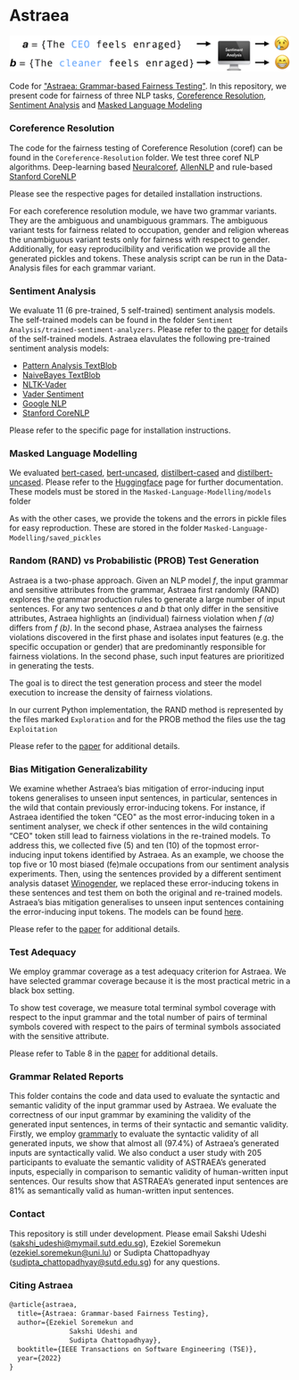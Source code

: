 

# Astraea

<p align="center">
<img src="./docs/astraea-use-case.png" alt="mode_master" width="700" height="auto" />
</p>

Code for ["Astraea: Grammar-based Fairness Testing"](https://arxiv.org/abs/2010.02542). In this repository, we present code for fairness of three
NLP tasks, [Coreference Resolution](https://demo.allennlp.org/coreference-resolution), 
[Sentiment Analysis](https://demo.allennlp.org/sentiment-analysis) and 
[Masked Language Modeling](https://demo.allennlp.org/masked-lm?text=The%20doctor%20ran%20to%20the%20emergency%20room%20to%20see%20%5BMASK%5D%20patient.)

###  Coreference Resolution
The code for the fairness testing of Coreference Resolution (coref) can be found in the `Coreference-Resolution` folder. We test three coref NLP algorithms. Deep-learning based [Neuralcoref](https://github.com/huggingface/neuralcoref), [AllenNLP](https://demo.allennlp.org/coreference-resolution/coreference-resolution) and rule-based [Stanford CoreNLP](https://stanfordnlp.github.io/CoreNLP/)

Please see the respective pages for detailed installation instructions. 

For each coreference resolution module, we have two grammar variants. They are the ambiguous and unambiguous grammars. The ambiguous variant tests for fairness related to occupation, gender and religion whereas the unambiguous variant tests only for fairness with respect to gender. Additionally, for easy reproducilbility and verification we provide all the generated pickles and tokens. These analysis script can be run in the Data-Analysis files for each grammar variant. 

### Sentiment Analysis

We evaluate 11 (6 pre-trained, 5 self-trained) sentiment analysis models. The self-trained models can be found in the folder `Sentiment Analysis/trained-sentiment-analyzers`. Please refer to the [paper](https://arxiv.org/abs/2010.02542) for details of the self-trained models. 
Astraea elavulates the following pre-trained sentiment analysis models:
* [Pattern Analysis TextBlob](https://textblob.readthedocs.io/en/dev/)
* [NaiveBayes TextBlob](https://textblob.readthedocs.io/en/dev/)
* [NLTK-Vader](https://www.nltk.org/_modules/nltk/sentiment/vader.html)
* [Vader Sentiment](https://pypi.org/project/vaderSentiment/)
* [Google NLP](https://cloud.google.com/natural-language)
* [Stanford CoreNLP](https://stanfordnlp.github.io/CoreNLP/)

Please refer to the specific page for installation instructions. 


### Masked Language Modelling
We evaluated [bert-cased](https://huggingface.co/bert-base-cased), [bert-uncased](https://huggingface.co/bert-base-uncased), [distilbert-cased](https://huggingface.co/distilbert-base-cased) and [distilbert-uncased](https://huggingface.co/distilbert-base-uncased). Please refer to the [Huggingface](https://huggingface.co/) page for further documentation. These models must be stored in the `Masked-Language-Modelling/models` folder

As with the other cases, we provide the tokens and the errors in pickle files for easy reproduction. These are stored in the folder `Masked-Language-Modelling/saved_pickles`



### Random (RAND) vs Probabilistic (PROB)  Test Generation

Astraea is a two-phase approach. Given an NLP model *f*, the input grammar and sensitive attributes from the
grammar, Astraea first randomly (RAND) explores the grammar production rules to generate a large number of input sentences. For any two sentences *a* and *b* that only differ in the sensitive attributes, Astraea highlights an (individual) fairness violation when *f (a)* differs from *f (b)*. In the second phase, Astraea analyses the fairness violations discovered in the first phase and isolates input features (e.g. the specific occupation or gender) that are predominantly responsible for fairness violations. In the second phase, such input features are prioritized in generating the tests. 

The goal is to direct the test generation process and steer the model execution to increase the density of fairness violations.

In our current Python implementation, the RAND method is represented by the files marked `Exploration` and for the PROB method the files use the tag `Exploitation`

Please refer to the [paper](https://arxiv.org/abs/2010.02542) for additional details.

### Bias Mitigation Generalizability 
We examine whether Astraea’s bias mitigation of error-inducing input tokens generalises to unseen input sentences, in particular, sentences in the wild that contain previously error-inducing tokens. For instance, if Astraea identified the token “CEO" as the most error-inducing token in a sentiment analyser, we check if other sentences in the wild containing “CEO" token still lead to fairness violations in the re-trained models. To address this, we collected five (5) and ten (10) of the topmost error-inducing input tokens identified by Astraea. As an example, we choose the top five or 10 most biased (fe)male occupations from our sentiment analysis experiments. Then, using the sentences provided by a different sentiment analysis dataset [Winogender](https://github.com/rudinger/winogender-schemas), we replaced these error-inducing tokens in these sentences and test them on both the original and re-trained models. Astraea’s bias mitigation generalises to unseen input sentences containing the error-inducing input tokens. The models can be found [here](https://zenodo.org/record/5221098).

Please refer to the [paper](https://arxiv.org/abs/2010.02542) for additional details.

### Test Adequacy

We employ grammar coverage as a test adequacy criterion for Astraea. We have selected grammar coverage because it is the most practical metric in a black box setting.

To show test coverage, we measure total terminal symbol coverage with respect to the input grammar and the total number of pairs of terminal symbols covered with respect to the pairs of terminal symbols associated with the sensitive attribute. 

Please refer to Table 8 in the [paper](https://arxiv.org/abs/2010.02542) for additional details.


### Grammar Related Reports
This folder contains the code and data used to evaluate the syntactic and semantic validity of the input grammar used by Astraea. 
We evaluate the correctness of our input grammar by examining the validity of the generated input sentences, in terms of their syntactic and semantic validity. 
Firstly, we employ [grammarly](https://www.grammarly.com/) to evaluate the syntactic validity of all generated inputs, we show that almost all (97.4%) of Astraea’s 
generated inputs are syntactically valid. We also conduct a user study with 205 participants to evaluate the semantic validity of ASTRAEA’s generated inputs, 
especially in comparison to semantic validity of human-written input sentences. Our results show that ASTRAEA’s generated input sentences are 81% as semantically 
valid as human-written input sentences.


### Contact
This repository is still under development. 
Please email Sakshi Udeshi (sakshi_udeshi@mymail.sutd.edu.sg), Ezekiel Soremekun (ezekiel.soremekun@uni.lu) or Sudipta Chattopadhyay (sudipta_chattopadhyay@sutd.edu.sg) 
for any questions.

### Citing Astraea

```
@article{astraea,
  title={Astraea: Grammar-based Fairness Testing},
  author={Ezekiel Soremekun and
               Sakshi Udeshi and
               Sudipta Chattopadhyay},
  booktitle={IEEE Transactions on Software Engineering (TSE)},
  year={2022}
}
```





